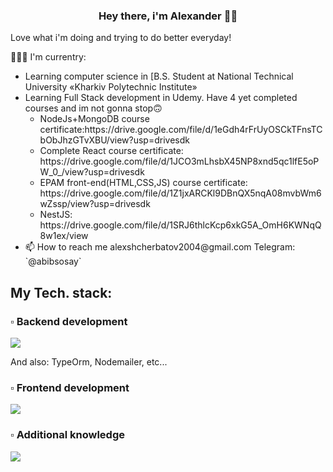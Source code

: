 ### <div align="center">Hey there, i'm Alexander 👨‍💻</div>  
  Love what i'm doing and trying to do better everyday!
  
🧑🏻‍💻   I'm currentry:

<ul>
    <li>Learning computer science in [B.S. Student at National Technical University «Kharkiv Polytechnic Institute»</li>
    <li>Learning Full Stack development in Udemy. Have 4 yet completed 
    courses and im not gonna stop🙃
        <ul>
            <li>
                NodeJs+MongoDB course certificate:https://drive.google.com/file/d/1eGdh4rFrUyOSCkTFnsTCbObJhzGTvXBU/view?usp=drivesdk
            </li>
            <li>
                Complete React course certificate: https://drive.google.com/file/d/1JCO3mLhsbX45NP8xnd5qc1lfE5oPW_0_/view?usp=drivesdk
            </li>
            <li>
                EPAM front-end(HTML,CSS,JS) course certificate: https://drive.google.com/file/d/1Z1jxARCKl9DBnQX5nqA08mvbWm6wZssp/view?usp=drivesdk
            </li>
            <li>
                NestJS: https://drive.google.com/file/d/1SRJ6thlcKcp6xkG5A_OmH6KWNqQ8w1ex/view
            </li>
        </ul>
    </li>
    <li>
        📫  How to reach me alexshcherbatov2004@gmail.com
        Telegram: `@abibsosay`
    </li>
</ul>
  
## My Tech. stack:
<h3>▫ Backend development</h3>
<p align="start">
  <a href="https://skillicons.dev">
    <img src="https://skillicons.dev/icons?i=nodejs,ts,js,nestjs,express,mongodb,supabase,sqlite,postgres,sequelize,jest" />
  </a>
</p>
<p>And also: TypeOrm, Nodemailer, etc...</p>
<h3>▫ Frontend development</h3>
<p align="start">
  <a href="https://skillicons.dev">
    <img src="https://skillicons.dev/icons?i=html,css,js,tailwind,react,redux,pug,bootstrap,styledcomponents" />
  </a>
</p>

<h3>▫ Additional knowledge</h3>
<p align="start">
  <a href="https://skillicons.dev">
    <img src="https://skillicons.dev/icons?i=docker,c,python,linux," />
  </a>
</p>

<br/>   
